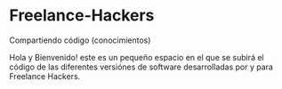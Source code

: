 Freelance-Hackers
=================

Compartiendo código (conocimientos)

Hola y Bienvenido! este es un pequeño espacio en el que se subirá el código de las diferentes versiónes de software desarrolladas por y para Freelance Hackers.
